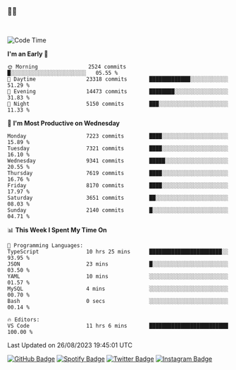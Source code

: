 ### 🤙🍺

<!-- <a href="https://github-readme-stats.vercel.app/api?username=hzak2xx&count_private=true&show_icons=true&theme=dracula">
  <img align="center" src="https://github-readme-stats.vercel.app/api?username=hzak2xx&count_private=true&show_icons=true&theme=dracula" />
</a>
</br> -->
</br>

<!--START_SECTION:waka-->
![Code Time](http://img.shields.io/badge/Code%20Time-2%2C731%20hrs%2044%20mins-blue)

**I'm an Early 🐤** 

```text
🌞 Morning                2524 commits        █░░░░░░░░░░░░░░░░░░░░░░░░   05.55 % 
🌆 Daytime                23318 commits       █████████████░░░░░░░░░░░░   51.29 % 
🌃 Evening                14473 commits       ████████░░░░░░░░░░░░░░░░░   31.83 % 
🌙 Night                  5150 commits        ███░░░░░░░░░░░░░░░░░░░░░░   11.33 % 
```
📅 **I'm Most Productive on Wednesday** 

```text
Monday                   7223 commits        ████░░░░░░░░░░░░░░░░░░░░░   15.89 % 
Tuesday                  7321 commits        ████░░░░░░░░░░░░░░░░░░░░░   16.10 % 
Wednesday                9341 commits        █████░░░░░░░░░░░░░░░░░░░░   20.55 % 
Thursday                 7619 commits        ████░░░░░░░░░░░░░░░░░░░░░   16.76 % 
Friday                   8170 commits        ████░░░░░░░░░░░░░░░░░░░░░   17.97 % 
Saturday                 3651 commits        ██░░░░░░░░░░░░░░░░░░░░░░░   08.03 % 
Sunday                   2140 commits        █░░░░░░░░░░░░░░░░░░░░░░░░   04.71 % 
```


📊 **This Week I Spent My Time On** 

```text
💬 Programming Languages: 
TypeScript               10 hrs 25 mins      ███████████████████████░░   93.95 % 
JSON                     23 mins             █░░░░░░░░░░░░░░░░░░░░░░░░   03.50 % 
YAML                     10 mins             ░░░░░░░░░░░░░░░░░░░░░░░░░   01.57 % 
MySQL                    4 mins              ░░░░░░░░░░░░░░░░░░░░░░░░░   00.70 % 
Bash                     0 secs              ░░░░░░░░░░░░░░░░░░░░░░░░░   00.14 % 

🔥 Editors: 
VS Code                  11 hrs 6 mins       █████████████████████████   100.00 % 
```


 Last Updated on 26/08/2023 19:45:01 UTC
<!--END_SECTION:waka-->

[![GitHub Badge](https://img.shields.io/badge/GitHub-100000?style=for-the-badge&logo=github&logoColor=white)](https://github.com/hzak2xx)
[![Spotify Badge](https://img.shields.io/badge/Spotify-1ED760?&style=for-the-badge&logo=spotify&logoColor=white)](https://open.spotify.com/user/uf90s6sbbh75a1mt44clkhkvf)
[![Twitter Badge](https://img.shields.io/badge/Twitter-1DA1F2?style=for-the-badge&logo=twitter&logoColor=white)](https://twitter.com/hzak2xx)
[![Instagram Badge](https://img.shields.io/badge/Instagram-E4405F?style=for-the-badge&logo=instagram&logoColor=white)](https://www.instagram.com/hzak2xx/)
